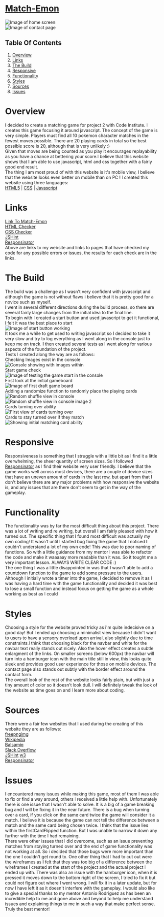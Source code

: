 # [Match-Emon]()

<img src="./assets/images/readme-images/start-page.png" alt="Image of home screen">
<br>
<img src="./assets/images/readme-images/contact.png" alt="Image of contact page">


## Table Of Contents

1. [Overview](#overview)
2. [Links](#links)
3. [The Build](#build)
4. [Responsive](#Responsive)
5. [Functionality](#functionality)
6. [Styles](#styles)
7. [Sources](#sources)
8. [Issues](#issues)


# Overview
I decided to create a matching game for project 2 with Code Institute. I creates this game focusing it around javascript. The concept of the game is very simple. Players must find all 10 pokemon character matches in the fewest moves possible. There are 20 playing cards in total so the best possible score is 20, although that is very unlikely :) <br> Given that moves are being counted as you play it encourages replayability as you have a chance at bettering your score.I believe that this website shows that I am able to use javascript, html and css together with a fairly good end result. <br> 
The thing I am most proud of with this website is it's mobile view, I believe that the website looks even better on mobile than on PC !
I created this website using three languages:  
[HTML5](https://sv.wikipedia.org/wiki/HTML5) | [CSS](https://sv.wikipedia.org/wiki/CSS) | [Javascript](https://sv.wikipedia.org/wiki/Javascript)  


# Links
[Link To Match-Emon]()  
[HTML Checker]()  
[CSS Checker]()  
[JSHint]()  
[Responsinator]()  
Above are links to my website and links to pages that have checked my code for any possible errors or issues, the results for each check are in the links.

# The Build
The build was a challenge as I wasn't very confident with javascript and although the game is not without flaws i believe that it is pretty good for a novice such as myself. <br> I went in several different directions during the build process, so there are several fairly large changes from the initial idea to the final line. <br> To begin with I created a start button and used javascript to get it functional, I felt it was the best place to start  
<img src="./assets/images/readme-images/start-button-test.png" alt="Image of start button working">  
It took me a while to get used to writing javascript so I decided to take it very slow and try to log everything as I went along in the console just to keep me on track. I then created several tests as I went along for various aspects of the foundation of the project.  <br>
Tests I created along the way are as follows:  
Checking Images exist in the console  
<img src="./assets/images/readme-images/images-test.png" alt="Console showing with images within">  
Start game check  
<img src="./assets/images/readme-images/game-started.png" alt="Image of testing the game start in the console">  
First look at the initial gameboard  
<img src="./assets/images/readme-images/print-board.png" alt="Image of first draft game board">  
Adding a randomize function to randomly place the playing cards  
<img src="./assets/images/readme-images/showing-random.png" alt="Random shuffle view in console">  
<img src="./assets/images/readme-images/shuffle.png" alt="Random shuffle view in console image 2">  
Cards turning over ability  
<img src="./assets/images/readme-images/cards-turning.png" alt="First view of cards turning over">  
Cards to stay turned over if they match  
<img src="./assets/images/readme-images/matches-stay-over.png" alt="Showing initial matching card ability">  


 # Responsive
Responsiveness is something that I struggle with a little bit as I find it a little overwhelming, the sheer quantity of screen sizes. So I followed [Responsinator](https://www.responsinator.com/) as I find their website very user friendly. I believe that the game works well across most devices, there are a couple of device sizes that have an uneven amount of cards in the last row, but apart from that I don't believe there are any major problems with how responsive the website is, and any issues that are there don't seem to get in the way of the gameplay.  

# Functionality
The functionality was by far the most difficult thing about this project. There was a lot of writing and re writing, but overall I am fairly pleased with how it turned out. The specific thing that I found most difficult was actually my own coding! It wasn't until I started bug fixing the game that I noticed I couldn't understand a lot of my own code! This was due to poor naming of functions. So with a little guidance from my mentor I was able to refactor the code and make it waaaaay more readable than it was. So it tought me a very important lesson.  ALWAYS WRITE CLEAR CODE :)  
The one thing I was a little disappointed in was that I wasn't able to add a countdown function to the game to add some pressure to the users. Although I initially wrote a timer into the game, I decided to remove it as I was having a hard time with the game functionality and decided it was best to lose a small function and instead focus on getting the game as a whole working as best as I could
 
# Styles
Choosing a style for the website proved tricky as i'm quite indecisive on a good day! But I ended up choosing a minimalist view because I didn't want to users to have a sensory overload upon arrival, also slightly due to time constraints.I think that choosing black for the navbar and white for the navbar text really stands out nicely. Also the hover effect creates a subtle enlargment of the links. On smaller screens (below 600px) the navbar will turn into a hamburger icon with the main title still in view, this looks quite sleek and provides good user experience for those on mobile devices. The contact page also stands out subtly with the border effect around the contact form.     
The overall look of the rest of the website looks fairly plain, but with just a tiny amount of color so it doesn't look dull. I will definitely tweak the look of the website as time goes on and I learn more about coding.   

# Sources
There were a fair few websites that I used during the creating of this website they are as follows:  
[freepngimg](https://www.freepngimg.com/)  
[Wikipedia](https://www.wikipedia.org/)  
[Balsamiq](https://balsamiq.com/)  
[Slack Overflow](https://stackoverflow.com/)  
[JSHint](https://jshint.com/)
[w3](https://www.w3schools.com/)  
[Responsinator](https://www.responsinator.com/) 


# Issues  
I encountered many issues while making this game, most of them I was able to fix or find a way around, others I received a little help with. Unfortunately there is one issue that I wasn't able to solve. It is a big of a game breaking bug and I will be fixing it in the near future. There is a bug when turning over a card, if you click on the same card twice the game will consider it a match. I believe it is because the game can not tell the difference between a match and the same card being chosen twice. I think that the issue lies within the firstCardFlipped function. But I was unable to narrow it down any further with the time I had remaining.  
There were other issues that I did overcome, such as an issue preventing matches from staying turned over and the end of game functionality was not working at all. So i decided that those bugs were more important than the one I couldn't get round to.  One other thing that I had to cut out were the wireframes as I felt that they was too big of a difference between the wireframes I created at the start of the project and the actual project I ended up with.  There was also an issue with the hamburger icon, when it is pressed it moves down to the bottom right of the screen, I tried to fix it but could not figure out where I went wrong. I will fix it in a later update, but for now I have left it as it doesn't interfere with the gameplay.
I would also like to give a special thanks to my mentor Antonio Rodriguez as has been an incredible help to me and gone above and beyond to help me understand issues and explaining things to me in such a way that make perfect sense. Truly the best mentor!

